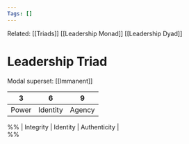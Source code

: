 ```yaml
---
Tags: []
---
```

Related: [[Triads]] [[Leadership Monad]] [[Leadership Dyad]] 
# Leadership Triad
Modal superset: [[Immanent]]

| 3 | 6 | 9 |
|---|---|---|
| Power | Identity | Agency | -> https://www.tandfonline.com/doi/abs/10.1080/00131857.2021.1929174

%%
| Integrity | Identity | Authenticity |  
%% 

